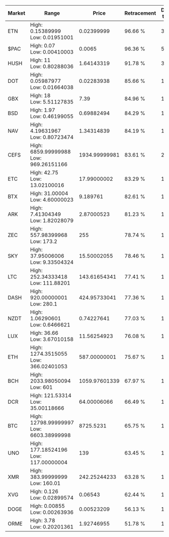 | Market | Range | Price| Retracement | Doubles to 50% |
| --- | --- | --- | --- | --- |
| ETN | High: 0.15389999<br />Low: 0.01951001 | 0.02399999 | 96.66 % | 3.61 |
| $PAC | High: 0.07<br />Low: 0.00410003 | 0.0065 | 96.36 % | 5.70 |
| HUSH | High: 11<br />Low: 0.80288036 | 1.64143319 | 91.78 % | 3.60 |
| DOT | High: 0.05987977<br />Low: 0.01664038 | 0.02283938 | 85.66 % | 1.68 |
| GBX | High: 18<br />Low: 5.51127835 | 7.39 | 84.96 % | 1.59 |
| BSD | High: 1.97<br />Low: 0.46199055 | 0.69882494 | 84.29 % | 1.74 |
| NAV | High: 4.19631967<br />Low: 0.80723474 | 1.34314839 | 84.19 % | 1.86 |
| CEFS | High: 6859.99999988<br />Low: 969.26151166 | 1934.99999981 | 83.61 % | 2.02 |
| ETC | High: 42.75<br />Low: 13.02100016 | 17.99000002 | 83.29 % | 1.55 |
| BTX | High: 31.00004<br />Low: 4.60000023 | 9.189761 | 82.61 % | 1.94 |
| ARK | High: 7.41304349<br />Low: 1.82028079 | 2.87000523 | 81.23 % | 1.61 |
| ZEC | High: 557.98399968<br />Low: 173.2 | 255 | 78.74 % | 1.43 |
| SKY | High: 37.95006006<br />Low: 9.33504324 | 15.50002055 | 78.46 % | 1.53 |
| LTC | High: 252.34333418<br />Low: 111.88201 | 143.61654341 | 77.41 % | 1.27 |
| DASH | High: 920.00000001<br />Low: 280.1 | 424.95733041 | 77.36 % | 1.41 |
| NZDT | High: 1.06290601<br />Low: 0.6466621 | 0.74227641 | 77.03 % | 1.15 |
| LUX | High: 36.66<br />Low: 3.67010158 | 11.56254923 | 76.08 % | 1.74 |
| ETH | High: 1274.3515055<br />Low: 366.02401053 | 587.00000001 | 75.67 % | 1.40 |
| BCH | High: 2033.98050094<br />Low: 601 | 1059.97601339 | 67.97 % | 1.24 |
| DCR | High: 121.53314<br />Low: 35.00118666 | 64.00006066 | 66.49 % | 1.22 |
| BTC | High: 12798.99999997<br />Low: 6603.38999998 | 8725.5231 | 65.75 % | 1.11 |
| UNO | High: 177.18524196<br />Low: 117.00000004 | 139 | 63.45 % | 1.06 |
| XMR | High: 383.99999999<br />Low: 160.01 | 242.25244233 | 63.28 % | 1.12 |
| XVG | High: 0.126<br />Low: 0.02899574 | 0.06543 | 62.44 % | 1.18 |
| DOGE | High: 0.00855<br />Low: 0.00263936 | 0.00523209 | 56.13 % | 1.07 |
| ORME | High: 3.78<br />Low: 0.20201361 | 1.92746955 | 51.78 % | 1.03 |
